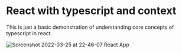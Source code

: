 # React with typescript and context

 This is just a basic demonstration of understanding core concepts of typescript in react. 
 
 ![Screenshot 2022-03-25 at 22-46-07 React App](https://user-images.githubusercontent.com/71221268/160206657-41b353cb-fa1a-4db6-b332-b338a3222669.png)
